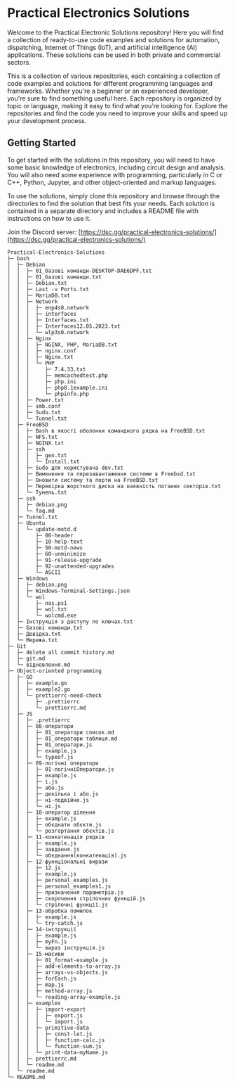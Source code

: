# Practical Electronics Solutions

Welcome to the Practical Electronic Solutions repository! Here you will find a collection of ready-to-use code examples and solutions for automation, dispatching, Internet of Things (IoT), and artificial intelligence (AI) applications. These solutions can be used in both private and commercial sectors.

This is a collection of various repositories, each containing a collection of code examples and solutions for different programming languages and frameworks. Whether you're a beginner or an experienced developer, you're sure to find something useful here. Each repository is organized by topic or language, making it easy to find what you're looking for. Explore the repositories and find the code you need to improve your skills and speed up your development process.

## Getting Started

To get started with the solutions in this repository, you will need to have some basic knowledge of electronics, including circuit design and analysis. You will also need some experience with programming, particularly in C or C++, Python, Jupyter, and other object-oriented and markup languages.

To use the solutions, simply clone this repository and browse through the directories to find the solution that best fits your needs. Each solution is contained in a separate directory and includes a README file with instructions on how to use it.

Join the Discord server: [https://dsc.gg/practical-electronics-solutions/](https://dsc.gg/practical-electronics-solutions/)

```
Practical-Electronics-Solutions
├─ bash
│  ├─ Debian
│  │  ├─ 01_базові команди-DESKTOP-DAE6DPF.txt
│  │  ├─ 01_базові команди.txt
│  │  ├─ Debian.txt
│  │  ├─ Last -v Ports.txt
│  │  ├─ MariaDB.txt
│  │  ├─ Network
│  │  │  ├─ enp4s0.network
│  │  │  ├─ interfaces
│  │  │  ├─ Interfaces.txt
│  │  │  ├─ Interfaces12.05.2023.txt
│  │  │  └─ wlp3s0.network
│  │  ├─ Nginx
│  │  │  ├─ NGINX, PHP, MariaDB.txt
│  │  │  ├─ nginx.conf
│  │  │  ├─ Nginx.txt
│  │  │  └─ PHP
│  │  │     ├─ 7.4.33.txt
│  │  │     ├─ memcachedtest.php
│  │  │     ├─ php.ini
│  │  │     ├─ php8.1example.ini
│  │  │     └─ phpinfo.php
│  │  ├─ Power.txt
│  │  ├─ smb.conf
│  │  ├─ Sudo.txt
│  │  └─ Tunnel.txt
│  ├─ FreeBSD
│  │  ├─ Bash в якості оболонки командного рядка на FreeBSD.txt
│  │  ├─ NFS.txt
│  │  ├─ NGINX.txt
│  │  ├─ ssh
│  │  │  ├─ gen.txt
│  │  │  └─ Install.txt
│  │  ├─ Sudo для користувача dev.txt
│  │  ├─ Вимкнення та перезавантаження системи в Freebsd.txt
│  │  ├─ Оновити систему та порти на FreeBSD.txt
│  │  ├─ Перевірка жорсткого диска на наявність поганих секторів.txt
│  │  └─ Тунель.txt
│  ├─ ssh
│  │  ├─ debian.png
│  │  └─ faq.md
│  ├─ Tunnel.txt
│  ├─ Ubuntu
│  │  └─ update-motd.d
│  │     ├─ 00-header
│  │     ├─ 10-help-text
│  │     ├─ 50-motd-news
│  │     ├─ 60-unminimize
│  │     ├─ 91-release-upgrade
│  │     ├─ 92-unattended-upgrades
│  │     └─ ASCII
│  ├─ Windows
│  │  ├─ debian.png
│  │  ├─ Windows-Terminal-Settings.json
│  │  └─ wol
│  │     ├─ nas.ps1
│  │     ├─ wol.txt
│  │     └─ wolcmd.exe
│  ├─ Інструкція з доступу по ключах.txt
│  ├─ Базові команди.txt
│  ├─ Довідка.txt
│  └─ Мережа.txt
├─ Git
│  ├─ delete all commit history.md
│  ├─ git.md
│  └─ відновлення.md
├─ Object-oriented programming
│  ├─ GO
│  │  ├─ example.go
│  │  ├─ example2.go
│  │  └─ prettierrc-need-check
│  │     ├─ .prettierrc
│  │     └─ prettierrc.md
│  ├─ JS
│  │  ├─ .prettierrc
│  │  ├─ 08-оператори
│  │  │  ├─ 01_оператори список.md
│  │  │  ├─ 01_оператори таблиця.md
│  │  │  ├─ 01_оператори.js
│  │  │  ├─ example.js
│  │  │  └─ typeof.js
│  │  ├─ 09-логічні оператори
│  │  │  ├─ 01-логічніОператори.js
│  │  │  ├─ example.js
│  │  │  ├─ і.js
│  │  │  ├─ або.js
│  │  │  ├─ декілька і або.js
│  │  │  ├─ ні-подвійне.js
│  │  │  └─ ні.js
│  │  ├─ 10-оператор ділення
│  │  │  ├─ example.js
│  │  │  ├─ обєднати обєкти.js
│  │  │  └─ розгортання обєктів.js
│  │  ├─ 11-конкатенація рядків
│  │  │  ├─ example.js
│  │  │  ├─ завдання.js
│  │  │  └─ обєднання(конкатенація).js
│  │  ├─ 12-функціональні вирази
│  │  │  ├─ 12.js
│  │  │  ├─ example.js
│  │  │  ├─ personal_examples.js
│  │  │  ├─ personal_examples1.js
│  │  │  ├─ призначення параметрів.js
│  │  │  ├─ скорочення стрілочних функцій.js
│  │  │  └─ стрілочні функції.js
│  │  ├─ 13-обробка помилок
│  │  │  ├─ example.js
│  │  │  └─ try-catch.js
│  │  ├─ 14-інструкції
│  │  │  ├─ example.js
│  │  │  ├─ myFn.js
│  │  │  └─ вираз інструкція.js
│  │  ├─ 15-масиви
│  │  │  ├─ 01_format-example.js
│  │  │  ├─ add-elements-to-array.js
│  │  │  ├─ arrays-vs-objects.js
│  │  │  ├─ forEach.js
│  │  │  ├─ map.js
│  │  │  ├─ method-array.js
│  │  │  └─ reading-array-example.js
│  │  ├─ examples
│  │  │  ├─ import-export
│  │  │  │  ├─ export.js
│  │  │  │  └─ import.js
│  │  │  ├─ primitive-data
│  │  │  │  ├─ const-let.js
│  │  │  │  ├─ function-calc.js
│  │  │  │  └─ function-sum.js
│  │  │  └─ print-data-myName.js
│  │  ├─ prettierrc.md
│  │  └─ readme.md
│  └─ readme.md
└─ README.md

```
